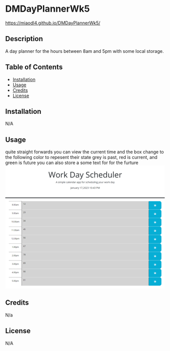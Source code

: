 # DMDayPlannerWk5

https://miaodl4.github.io/DMDayPlannerWk5/

## Description

A day planner for the hours between 8am and 5pm with some local storage.

## Table of Contents 

- [Installation](#installation)
- [Usage](#usage)
- [Credits](#credits)
- [License](#license)

## Installation

N/A

## Usage


quite straight forwards you can view the current time and the box change to the following color to repesent their state grey is past, red is current, and green is future
you can also store a some text for for the furture
![image of Day Planner](./assets/readMeImg/1.PNG)


## Credits

N/a

## License

N/A
